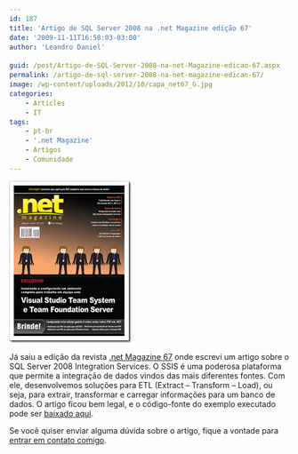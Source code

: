```yaml
---
id: 187
title: 'Artigo de SQL Server 2008 na .net Magazine edição 67'
date: '2009-11-11T16:58:03-03:00'
author: 'Leandro Daniel'

guid: /post/Artigo-de-SQL-Server-2008-na-net-Magazine-edicao-67.aspx
permalink: /artigo-de-sql-server-2008-na-net-magazine-edicao-67/
image: /wp-content/uploads/2012/10/capa_net67_G.jpg
categories:
    - Articles
    - IT
tags:
    - pt-br
    - '.net Magazine'
    - Artigos
    - Comunidade
---
```


[![capa_net67_G](/assets/pics/WindowsLiveWriter/ArtigodeSQLServer2008n.netMagazineedio67/5464AFA6/capa_net67_G_thumb.jpg "capa_net67_G")](/assets/pics/WindowsLiveWriter/ArtigodeSQLServer2008n.netMagazineedio67/7DD8F0E6/capa_net67_G.jpg)

Já saiu a edição da revista [.net Magazine 67](http://www.devmedia.com.br/resumo/default.asp?ed=67&site=1) onde escrevi um artigo sobre o SQL Server 2008 Integration Services. O SSIS é uma poderosa plataforma que permite a integração de dados vindos das mais diferentes fontes. Com ele, desenvolvemos soluções para ETL (Extract – Transform – Load), ou seja, para extrair, transformar e carregar informações para um banco de dados. O artigo ficou bem legal, e o código-fonte do exemplo executado pode ser [baixado aqui](http://www.leandrodaniel.com//page/artigos).

Se você quiser enviar alguma dúvida sobre o artigo, fique a vontade para [entrar em contato comigo](/contact/).
